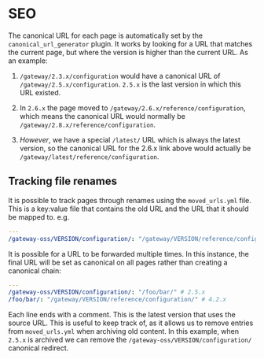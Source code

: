 # SEO

The canonical URL for each page is automatically set by the `canonical_url_generator` plugin. It works by looking for a URL that matches the current page, but where the version is higher than the current URL. As an example:

1. `/gateway/2.3.x/configuration` would have a canonical URL of `/gateway/2.5.x/configuration`. `2.5.x` is the last version in which this URL existed.

2. In `2.6.x` the page moved to `/gateway/2.6.x/reference/configuration`, which means the canonical URL would normally be `/gateway/2.8.x/reference/configuration`.

3. _However_, we have a special `/latest/` URL which is always the latest version, so the canonical URL for the 2.6.x link above would actually be `/gateway/latest/reference/configuration`.

## Tracking file renames

It is possible to track pages through renames using the `moved_urls.yml` file. This is a key:value file that contains the old URL and the URL that it should be mapped to. e.g.

```yaml
---
/gateway-oss/VERSION/configuration/: "/gateway/VERSION/reference/configuration/" # 2.5.x
```

It is possible for a URL to be forwarded multiple times. In this instance, the final URL will be set as canonical on all pages rather than creating a canonical chain:

```yaml
---
/gateway-oss/VERSION/configuration/: "/foo/bar/" # 2.5.x
/foo/bar/: "/gateway/VERSION/reference/configuration/" # 4.2.x
```

Each line ends with a comment. This is the latest version that uses the source URL. This is useful to keep track of, as it allows us to remove entries from `moved_urls.yml` when archiving old content. In this example, when `2.5.x` is archived we can remove the `/gateway-oss/VERSION/configuration/` canonical redirect.